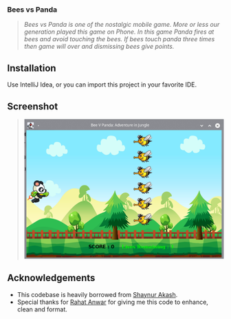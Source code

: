 ### Bees vs Panda
  
  >*Bees vs Panda is one of the nostalgic mobile game. More or less our generation played this game on Phone. In this game Panda fires at bees and avoid touching the bees. If bees touch panda three times then game will over and dismissing bees give points.*
  
  
  ## Installation
  Use IntelliJ Idea, or you can import this project in your favorite IDE.
  
  
  ## Screenshot
  >![screenshot](sc.png)
  
  
## Acknowledgements
* This codebase is heavily borrowed from [Shaynur Akash](https://www.facebook.com/shaynur.akash.3).
* Special thanks for [Rahat Anwar](https://www.facebook.com/rahat.anwar.5) for giving me this code to enhance, clean and format.